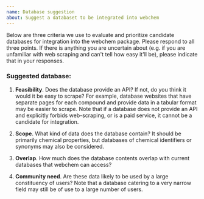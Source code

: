 ```yaml
---
name: Database suggestion
about: Suggest a databaset to be integrated into webchem
---
```

Below are three criteria we use to evaluate and prioritize candidate databases for integration into the webchem package. Please respond to all three points.  If there is anything you are uncertain about (e.g. if you are unfamiliar with web scraping and can't tell how easy it'll be), please indicate that in your responses.

### Suggested database: <name and link to home page>

1. **Feasibility**.  Does the database provide an API?  If not, do you think it would it be easy to scrape?  For example, database websites that have separate pages for each compound and provide data in a tabular format may be easier to scrape. Note that if a database does not provide an API and explicitly forbids web-scraping, or is a paid service, it cannot be a candidate for integration.

2. **Scope**. What kind of data does the database contain? It should be primarily chemical properties, but databases of chemical identifiers or synonyms may also be considered.

3. **Overlap**.  How much does the database contents overlap with current databases that webchem can access? 

4. **Community need**.  Are these data likely to be used by a large constituency of users?  Note that a database catering to a very narrow field may still be of use to a large number of users.

